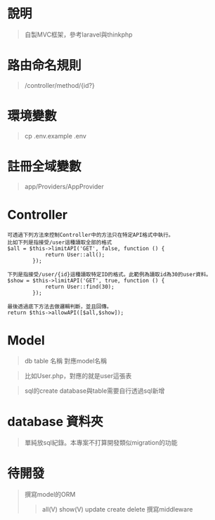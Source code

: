# 說明
> 自製MVC框架，參考laravel與thinkphp

# 路由命名規則
> /controller/method/{id?}

# 環境變數
> cp .env.example .env

# 註冊全域變數
> app/Providers/AppProvider

# Controller
```
可透過下列方法來控制Controller中的方法只在特定API格式中執行。
比如下列是指接受/user這種讀取全部的格式
$all = $this->limitAPI('GET', false, function () {
            return User::all();
        });

下列是指接受/user/{id}這種讀取特定ID的格式。此範例為讀取id為30的user資料。
$show = $this->limitAPI('GET', true, function () {
            return User::find(30);
        });     

最後透過底下方法去做邏輯判斷，並且回傳。
return $this->allowAPI([$all,$show]);        
```

# Model
> db table 名稱 對應model名稱

> 比如User.php，對應的就是user這張表

> sql的create database與table需要自行透過sql新增

# database 資料夾
> 單純放sql紀錄。本專案不打算開發類似migration的功能

# 待開發
> 撰寫model的ORM
>> all(V)
> show(V)
> update
> create
> delete
> 撰寫middleware